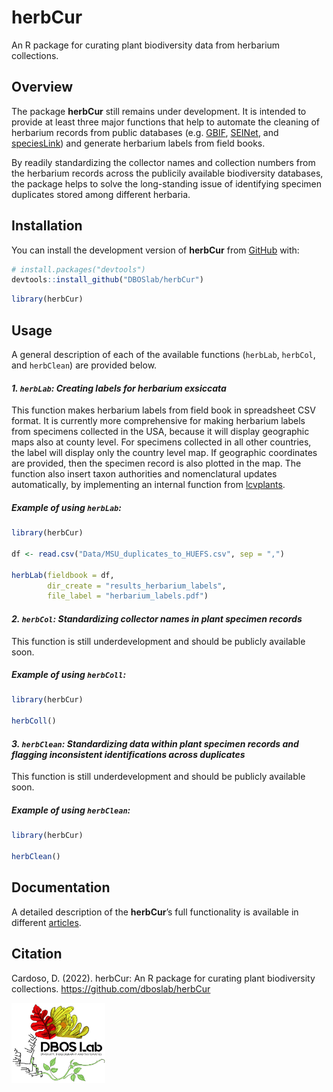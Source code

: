 
<!-- README.md is generated from README.Rmd. Please edit that file -->

# herbCur <img src="man/figures/herbcur.png" align="right" alt="" width="120" />

<!-- badges: start -->
<!-- badges: end -->

An R package for curating plant biodiversity data from herbarium
collections.  
  
  

## Overview

The package **herbCur** still remains under development. It is intended
to provide at least three major functions that help to automate the
cleaning of herbarium records from public databases
(e.g. [GBIF](https://www.gbif.org),
[SEINet](https://swbiodiversity.org/seinet/), and
[speciesLink](https://specieslink.net)) and generate herbarium labels
from field books.

By readily standardizing the collector names and collection numbers from
the herbarium records across the publicily available biodiversity
databases, the package helps to solve the long-standing issue of
identifying specimen duplicates stored among different herbaria.  
  
  

## Installation

You can install the development version of **herbCur** from
[GitHub](https://github.com/) with:

``` r
# install.packages("devtools")
devtools::install_github("DBOSlab/herbCur")
```

``` r
library(herbCur)
```

  
  

## Usage

A general description of each of the available functions (`herbLab`,
`herbCol`, and `herbClean`) are provided below.  
  
  

#### *1. `herbLab`: Creating labels for herbarium exsiccata*

This function makes herbarium labels from field book in spreadsheet CSV
format. It is currently more comprehensive for making herbarium labels
from specimens collected in the USA, because it will display geographic
maps also at county level. For specimens collected in all other
countries, the label will display only the country level map. If
geographic coordinates are provided, then the specimen record is also
plotted in the map. The function also insert taxon authorities and
nomenclatural updates automatically, by implementing an internal
function from
[lcvplants](https://idiv-biodiversity.github.io/lcvplants/).  
  

##### Example of using `herbLab`:

``` r
library(herbCur)

df <- read.csv("Data/MSU_duplicates_to_HUEFS.csv", sep = ",")

herbLab(fieldbook = df,
        dir_create = "results_herbarium_labels",
        file_label = "herbarium_labels.pdf")
```

  
  
  

#### *2. `herbCol`: Standardizing collector names in plant specimen records*

This function is still underdevelopment and should be publicly available
soon.  
  

##### Example of using `herbColl`:

``` r
library(herbCur)

herbColl()
```

  
  
  

#### *3. `herbClean`: Standardizing data within plant specimen records and flagging inconsistent identifications across duplicates*

This function is still underdevelopment and should be publicly available
soon.  
  

##### Example of using `herbClean`:

``` r
library(herbCur)

herbClean()
```

  
  
  

## Documentation

A detailed description of the **herbCur**’s full functionality is
available in different [articles](https://dboslab.github.io/herbCur/).  
  
  

## Citation

Cardoso, D. (2022). herbCur: An R package for curating plant
biodiversity collections. <https://github.com/dboslab/herbCur>

<img src="man/figures/DBOSlab_logo.png" align="left" alt="" width="150" />
